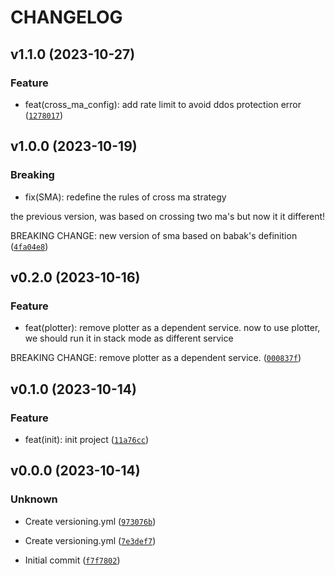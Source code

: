 # CHANGELOG



## v1.1.0 (2023-10-27)

### Feature

* feat(cross_ma_config): add rate limit to avoid ddos protection error ([`1278017`](https://github.com/tradefreq/ma_cross_strategy/commit/12780173cd927a04904cb2ed371424cae8467b96))


## v1.0.0 (2023-10-19)

### Breaking

* fix(SMA): redefine the rules of cross ma strategy

the previous version, was based on crossing two ma&#39;s but now it it different!

BREAKING CHANGE: new version of sma based on babak&#39;s definition ([`4fa04e8`](https://github.com/tradefreq/ma_cross_strategy/commit/4fa04e828c63457f524fed460d26117c9489ee50))


## v0.2.0 (2023-10-16)

### Feature

* feat(plotter): remove plotter as a dependent service.
now to use plotter, we should run it in stack mode as different service

BREAKING CHANGE: remove plotter as a dependent service. ([`000837f`](https://github.com/tradefreq/ma_cross_strategy/commit/000837f428a824bf369e872a33bc1edce39aee75))


## v0.1.0 (2023-10-14)

### Feature

* feat(init): init project ([`11a76cc`](https://github.com/tradefreq/ma_cross_strategy/commit/11a76cc5d5e6ee808b5f8a62e219853dcd38ec5d))


## v0.0.0 (2023-10-14)

### Unknown

* Create versioning.yml ([`973076b`](https://github.com/tradefreq/ma_cross_strategy/commit/973076baf63a2bef99669c5bdfc07421b12b4204))

* Create versioning.yml ([`7e3def7`](https://github.com/tradefreq/ma_cross_strategy/commit/7e3def71f7801152d9fc0ea0ec17dee1042474ac))

* Initial commit ([`f7f7802`](https://github.com/tradefreq/ma_cross_strategy/commit/f7f78022d44eff86d15e60c442537f7fd8544463))
